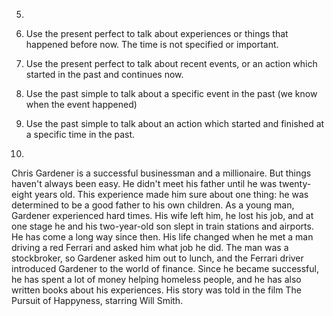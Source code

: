5.
  1. Use the present perfect to talk about experiences or things that happened before now. The time is not specified or important.
  2. Use the present perfect to talk about recent events, or an action which started in the past and continues now.
  3. Use the past simple to talk about a specific event in the past (we know when the event happened)
  4. Use the past simple to talk about an action which started and finished at a specific time in the past.

6.
  Chris Gardener is a successful businessman and a millionaire. But things haven't always been easy. He didn't meet his father until he was twenty-eight years old. This experience made him sure about one thing: he was determined to be a good father to his own children. As a young man, Gardener experienced hard times. His wife left him, he lost his job, and at one stage he and his two-year-old son slept in train stations and airports. He has come a long way since then. His life changed when he met a man driving a red Ferrari and asked him what job he did. The man was a stockbroker, so Gardener asked him out to lunch, and the Ferrari driver introduced Gardener to the world of finance. Since he became successful, he has spent a lot of money helping homeless people, and he has also written books about his experiences. His story was told in the film The Pursuit of Happyness, starring Will Smith.